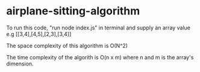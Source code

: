 # airplane-sitting-algorithm
To run this code, "run node index.js" in terminal and supply an array value e.g [[3,4],[4,5],[2,3],[3,4]]

The space complexity of this algorithm is O(N^2)

The time complexity of the algorith is O(n x m) where n and m is the array's dimension.
